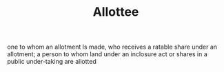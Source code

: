 ---
title: Allottee
permalink: "/definitions/allottee.html"
body: one to whom an allotment ls made, who receives a ratable share under an allotment;
  a person to whom land under an inclosure act or shares in a public under-taking
  are allotted
published_at: '2018-07-07'
layout: post
---
